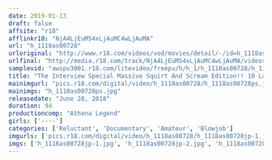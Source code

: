 ```yaml
---
date: 2019-01-13
draft: false
affsite: "r18"
afflinkr18: "NjA4LjEuMS4xLjAuMC4wLjAuMA"
url: "h_1118as00728"
urloriginal: "http://www.r18.com/videos/vod/movies/detail/-/id=h_1118as00728"
urlfinal: "http://media.r18.com/track/NjA4LjEuMS4xLjAuMC4wLjAuMA/videos/vod/movies/detail/-/id=h_1118as00728"
samplevid: "awspv3001.r18.com/litevideo/freepv/h/h_1/h_1118as00728/h_1118as00728_dmb_s.mp4"
title: "The Interview Special Massive Squirt And Scream Edition!! 10 Ladies In A Rape And Fuck Battle!!"
mainimgurl: "pics.r18.com/digital/video/h_1118as00728/h_1118as00728ps.jpg"
mainimgs: "h_1118as00728ps.jpg"
releasedate: "June 20, 2018"
duration: 94
productioncomp: "Athena Legend"
girls: ['----']
categories: ['Reluctant', 'Documentary', 'Amateur', 'Blowjob']
imgurls: ['pics.r18.com/digital/video/h_1118as00728/h_1118as00728jp-1.jpg', 'pics.r18.com/digital/video/h_1118as00728/h_1118as00728jp-2.jpg', 'pics.r18.com/digital/video/h_1118as00728/h_1118as00728jp-3.jpg', 'pics.r18.com/digital/video/h_1118as00728/h_1118as00728jp-4.jpg', 'pics.r18.com/digital/video/h_1118as00728/h_1118as00728jp-5.jpg', 'pics.r18.com/digital/video/h_1118as00728/h_1118as00728jp-6.jpg', 'pics.r18.com/digital/video/h_1118as00728/h_1118as00728jp-7.jpg', 'pics.r18.com/digital/video/h_1118as00728/h_1118as00728jp-8.jpg', 'pics.r18.com/digital/video/h_1118as00728/h_1118as00728jp-9.jpg', 'pics.r18.com/digital/video/h_1118as00728/h_1118as00728jp-10.jpg', 'pics.r18.com/digital/video/h_1118as00728/h_1118as00728jp-11.jpg', 'pics.r18.com/digital/video/h_1118as00728/h_1118as00728jp-12.jpg', 'pics.r18.com/digital/video/h_1118as00728/h_1118as00728jp-13.jpg', 'pics.r18.com/digital/video/h_1118as00728/h_1118as00728jp-14.jpg', 'pics.r18.com/digital/video/h_1118as00728/h_1118as00728jp-15.jpg', 'pics.r18.com/digital/video/h_1118as00728/h_1118as00728jp-16.jpg', 'pics.r18.com/digital/video/h_1118as00728/h_1118as00728jp-17.jpg', 'pics.r18.com/digital/video/h_1118as00728/h_1118as00728jp-18.jpg', 'pics.r18.com/digital/video/h_1118as00728/h_1118as00728jp-19.jpg', 'pics.r18.com/digital/video/h_1118as00728/h_1118as00728jp-20.jpg']
imgs: ['h_1118as00728jp-1.jpg', 'h_1118as00728jp-2.jpg', 'h_1118as00728jp-3.jpg', 'h_1118as00728jp-4.jpg', 'h_1118as00728jp-5.jpg', 'h_1118as00728jp-6.jpg', 'h_1118as00728jp-7.jpg', 'h_1118as00728jp-8.jpg', 'h_1118as00728jp-9.jpg', 'h_1118as00728jp-10.jpg', 'h_1118as00728jp-11.jpg', 'h_1118as00728jp-12.jpg', 'h_1118as00728jp-13.jpg', 'h_1118as00728jp-14.jpg', 'h_1118as00728jp-15.jpg', 'h_1118as00728jp-16.jpg', 'h_1118as00728jp-17.jpg', 'h_1118as00728jp-18.jpg', 'h_1118as00728jp-19.jpg', 'h_1118as00728jp-20.jpg']
---
```

